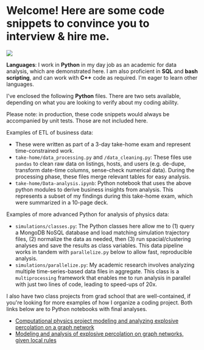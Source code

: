 # Welcome! Here are some code snippets to convince you to interview & hire me.

<img src="https://media.giphy.com/media/hZj44bR9FVI3K/giphy.gif">

**Languages**: I work in **Python** in my day job as an academic for data analysis, which are demonstrated here. I am also proficient in **SQL** and **bash scripting**, and can work with **C++** code as required. I'm eager to learn other languages.

I've enclosed the following **Python** files. There are two sets available, depending on what you are looking to verify about my coding ability.

Please note: in production, these code snippets would always be accompanied by unit tests. Those are not included here.

Examples of ETL of business data:
* These were written as part of a 3-day take-home exam and represent time-constrained work.
* `take-home/data_processing.py` and `/data_cleaning.py`: These files use `pandas` to clean raw data on listings, hosts, and users (e.g. de-dupe, transform date-time columns, sense-check numerical data). During the processing phase, these files merge relevant tables for easy analysis.
* `take-home/Data-analysis.ipynb`: Python notebook that uses the above python modules to derive business insights from analysis. This represents a subset of my findings during this take-home exam, which were summarized in a 10-page deck.

Examples of more advanced Python for analysis of physics data:
* `simulations/classes.py`: The Python classes here allow me to (1) query a MongoDB NoSQL database and load matching simulation trajectory files, (2) normalize the data as needed, then (3) run spacial/clustering analyses and save the results as class variables. This data pipeline works in tandem with `parallelize.py` below to allow fast, reproducible analysis.
* `simulations/parallelize.py`: My academic research involves analyzing multiple time-series-based data files in aggregate. This class is a `multiprocessing` framework that enables me to run analysis in parallel with just two lines of code, leading to speed-ups of 20x.

I also have two class projects from grad school that are well-contained, if you're looking for more examples of how I organize a coding project. Both links below are to Python notebooks with final analyses.
* [Computational physics project modeling and analyzing explosive percolation on a graph network](https://github.com/shannon-moran/computational-physics-F17/blob/master/03_Project/MORAN_SUBMISSION/CODE/Moran_FinalProject.ipynb)
* [Modeling and analysis of explosive percolation on graph networks, given local rules](https://github.com/shannon-moran/fractals-and-percolation-2018/blob/master/02_FINAL_SUBMISSION/FINAL-Project_report_figures.ipynb)
